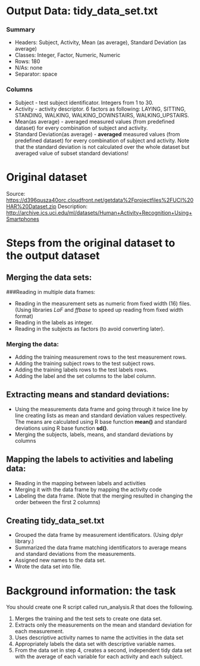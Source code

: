 # Output Data: tidy_data_set.txt
### Summary
* Headers: Subject, Activity, Mean (as average), Standard Deviation (as average)
* Classes: Integer, Factor, Numeric, Numeric
* Rows: 180
* N/As: none
* Separator: space

### Columns
* Subject - test subject identificator. Integers from 1 to 30.
* Activity - activity descriptor. 6 factors as following: LAYING, SITTING, STANDING, WALKING, WALKING_DOWNSTAIRS, WALKING_UPSTAIRS.
* Mean(as average) - averaged measured values (from predefined dataset) for every combination of subject and activity.
* Standard Deviation(as average) - **averaged** measured values (from predefined dataset) for every combination of subject and activity. Note that the standard deviation is not calculated over the whole dataset but averaged value of subset standard deviations!

# Original dataset 
Source: https://d396qusza40orc.cloudfront.net/getdata%2Fprojectfiles%2FUCI%20HAR%20Dataset.zip
Description: http://archive.ics.uci.edu/ml/datasets/Human+Activity+Recognition+Using+Smartphones

# Steps from the original dataset to the output dataset

## Merging the data sets:

###Reading in multiple data frames:
* Reading in the measurement sets as numeric from fixed width (16) files. (Using libraries *LaF* and *ffbase* to speed up reading from fixed width format)
* Reading in the labels as integer.
* Reading in the subjects as factors (to avoid converting later).

### Merging the data:
* Adding the training measurement rows to the test measurement rows.
* Adding the training subject rows to the test subject rows.
* Adding the training labels rows to the test labels rows.
* Adding the label and the set columns to the label column.

## Extracting means and standard deviations:
* Using the measurements data frame and going through it twice line by line creating lists as mean and standard deviation values respectively. The means are calculated using R base function **mean()** and standard deviations using R base function **sd()**.
* Merging the subjects, labels, means, and standard deviations by columns

## Mapping the labels to activities and labeling data:
* Reading in the mapping between labels and activities
* Merging it with the data frame by mapping the activity code
* Labeling the data frame. (Note that the merging resulted in changing the order between the first 2 columns)

## Creating tidy_data_set.txt
* Grouped the data frame by measurement identificators. (Using dplyr library.)
* Summarized the data frame matching identificators to average means and standard deviations from the measurements.
* Assigned new names to the data set.
* Wrote the data set into file.


# Background information: the task
You should create one R script called run_analysis.R that does the following. 
1. Merges the training and the test sets to create one data set.
2. Extracts only the measurements on the mean and standard deviation for each measurement. 
3. Uses descriptive activity names to name the activities in the data set
4. Appropriately labels the data set with descriptive variable names. 
5. From the data set in step 4, creates a second, independent tidy data set with the average of each variable for each activity and each subject.

